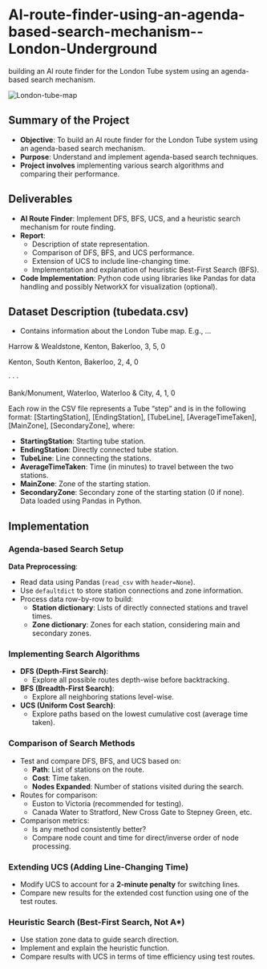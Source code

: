 # AI-route-finder-using-an-agenda-based-search-mechanism--London-Underground
building an AI route finder for the London Tube system using an agenda-based search mechanism.

![London-tube-map](https://github.com/user-attachments/assets/bdfd38d7-e129-4ad7-88b6-23d9ce079c98)

## Summary of the Project
- **Objective**: To build an AI route finder for the London Tube system using an agenda-based search mechanism.
- **Purpose**: Understand and implement agenda-based search techniques.
- **Project involves** implementing various search algorithms and comparing their performance.

## Deliverables
- **AI Route Finder**: Implement DFS, BFS, UCS, and a heuristic search mechanism for route finding.
- **Report**:
    - Description of state representation.
    - Comparison of DFS, BFS, and UCS performance.
    - Extension of UCS to include line-changing time.
    - Implementation and explanation of heuristic Best-First Search (BFS).
- **Code Implementation**: Python code using libraries like Pandas for data handling and possibly NetworkX for visualization (optional).

## Dataset Description (tubedata.csv)
- Contains information about the London Tube map.
E.g., ...

Harrow & Wealdstone, Kenton, Bakerloo, 3, 5, 0 

Kenton, South Kenton, Bakerloo, 2, 4, 0

· · · 

Bank/Monument, Waterloo, Waterloo & City, 4, 1, 0

Each row in the CSV file represents a Tube “step” and is in the following format: 
[StartingStation], [EndingStation], [TubeLine], [AverageTimeTaken], [MainZone], [SecondaryZone], where:
- **StartingStation**: Starting tube station.
- **EndingStation**: Directly connected tube station.
- **TubeLine**: Line connecting the stations.
- **AverageTimeTaken**: Time (in minutes) to travel between the two stations.
- **MainZone**: Zone of the starting station.
- **SecondaryZone**: Secondary zone of the starting station (0 if none).
Data loaded using Pandas in Python.

## Implementation
### Agenda-based Search Setup
**Data Preprocessing**:
- Read data using Pandas (`read_csv` with `header=None`).
- Use `defaultdict` to store station connections and zone information.
- Process data row-by-row to build:
  - **Station dictionary**: Lists of directly connected stations and travel times.
  - **Zone dictionary**: Zones for each station, considering main and secondary zones.

### Implementing Search Algorithms
- **DFS (Depth-First Search)**:
    - Explore all possible routes depth-wise before backtracking.
- **BFS (Breadth-First Search)**:
    - Explore all neighboring stations level-wise.
- **UCS (Uniform Cost Search)**:
    - Explore paths based on the lowest cumulative cost (average time taken).
 
### Comparison of Search Methods
- Test and compare DFS, BFS, and UCS based on:
    - **Path**: List of stations on the route.
    - **Cost**: Time taken.
    - **Nodes Expanded**: Number of stations visited during the search.
- Routes for comparison:
    - Euston to Victoria (recommended for testing).
    - Canada Water to Stratford, New Cross Gate to Stepney Green, etc.
- Comparison metrics:
    - Is any method consistently better?
    - Compare node count and time for direct/inverse order of node processing.

### Extending UCS (Adding Line-Changing Time)
- Modify UCS to account for a **2-minute penalty** for switching lines.
- Compare new results for the extended cost function using one of the test routes.

### Heuristic Search (Best-First Search, Not A*)
- Use station zone data to guide search direction.
- Implement and explain the heuristic function.
- Compare results with UCS in terms of time efficiency using test routes.

